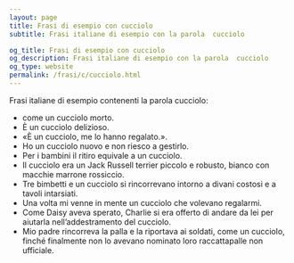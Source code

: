 ```yaml
---
layout: page
title: Frasi di esempio con cucciolo 
subtitle: Frasi italiane di esempio con la parola  cucciolo

og_title: Frasi di esempio con cucciolo 
og_description: Frasi italiane di esempio con la parola  cucciolo
og_type: website
permalink: /frasi/c/cucciolo.html
---
```


Frasi italiane di esempio contenenti la parola cucciolo:


- come un cucciolo morto.
- È un cucciolo delizioso.
- «È un cucciolo, me lo hanno regalato.».
- Ho un cucciolo nuovo e non riesco a gestirlo.
- Per i bambini il ritiro equivale a un cucciolo.
- Il cucciolo era un Jack Russell terrier piccolo e robusto, bianco con macchie marrone rossiccio.
- Tre bimbetti e un cucciolo si rincorrevano intorno a divani costosi e a tavoli intarsiati.
- Una volta mi venne in mente un cucciolo che volevano regalarmi.
- Come Daisy aveva sperato, Charlie si era offerto di andare da lei per aiutarla nell’addestramento del cucciolo.
- Mio padre rincorreva la palla e la riportava ai soldati, come un cucciolo, finché finalmente non lo avevano nominato loro raccattapalle non ufficiale.
